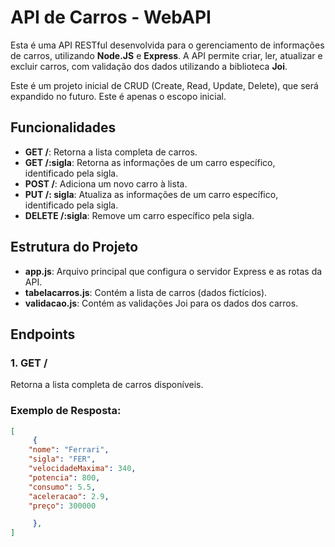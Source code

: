 # API de Carros - WebAPI

Esta é uma API RESTful desenvolvida para o gerenciamento de informações de carros, utilizando **Node.JS** e **Express**.
A API permite criar, ler, atualizar e excluir carros, com validação dos dados utilizando a biblioteca **Joi**.

Este é um projeto inicial de CRUD (Create, Read, Update, Delete), que será expandido no futuro. Este é apenas o escopo inicial.

## Funcionalidades

- **GET /**: Retorna a lista completa de carros.
- **GET /:sigla**: Retorna as informações de um carro específico, identificado pela sigla.
- **POST /**: Adiciona um novo carro à lista.
- **PUT /: sigla**: Atualiza as informações de um carro específico, identificado pela sigla.
- **DELETE /:sigla**: Remove um carro específico pela sigla.

## Estrutura do Projeto

- **app.js**: Arquivo principal que configura o servidor Express e as rotas da API.
- **tabelacarros.js**: Contém a lista de carros (dados fictícios).
- **validacao.js**: Contém as validações Joi para os dados dos carros.

## Endpoints

### 1. **GET /**

Retorna a lista completa de carros disponíveis.

### Exemplo de Resposta:

```json
[
     {
    "nome": "Ferrari",
    "sigla": "FER",
    "velocidadeMaxima": 340,
    "potencia": 800,
    "consumo": 5.5,
    "aceleracao": 2.9,
    "preço": 300000

     },
]
```